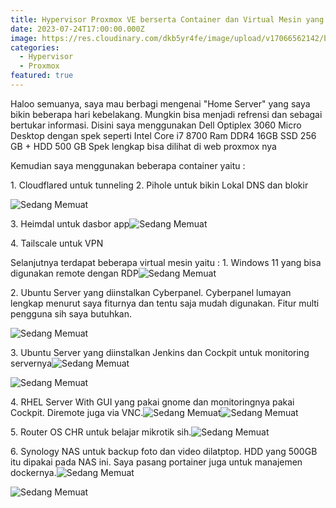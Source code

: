 ```yaml
---
title: Hypervisor Proxmox VE berserta Container dan Virtual Mesin yang saya gunakan
date: 2023-07-24T17:00:00.000Z
image: https://res.cloudinary.com/dkb5yr4fe/image/upload/v17066562142/banner/10.png
categories:
  - Hypervisor
  - Proxmox
featured: true
---
```


Haloo semuanya, saya mau berbagi mengenai "Home Server" yang saya bikin beberapa hari kebelakang. Mungkin bisa menjadi refrensi dan sebagai bertukar informasi.
Disini saya menggunakan Dell Optiplex 3060 Micro Desktop dengan spek seperti
Intel Core i7 8700
Ram DDR4 16GB
SSD 256 GB + HDD 500 GB
Spek lengkap bisa dilihat di web proxmox nya

Kemudian saya menggunakan beberapa container yaitu :

1\. Cloudflared untuk tunneling
2\. Pihole untuk bikin Lokal DNS dan blokir

![Sedang Memuat](https://res.cloudinary.com/dkb5yr4fe/image/upload/v17066562142/post/10/1a4daf663ece3542a54e85f25cccb39031e4eab8-1366x768.webp)

3\. Heimdal untuk dasbor app![Sedang Memuat](https://res.cloudinary.com/dkb5yr4fe/image/upload/v17066562142/post/10/4ac314926545775941321d43795302b8990d037d-1366x768.webp)

4\. Tailscale untuk VPN

Selanjutnya terdapat beberapa virtual mesin yaitu :
1\. Windows 11 yang bisa digunakan remote dengan RDP![Sedang Memuat](https://res.cloudinary.com/dkb5yr4fe/image/upload/v17066562142/post/10/d570fba09f257ce81bfedddb11bc18a5979a1816-1366x768.webp)

2\. Ubuntu Server yang diinstalkan Cyberpanel. Cyberpanel lumayan lengkap menurut saya fiturnya dan tentu saja mudah digunakan. Fitur multi pengguna sih saya butuhkan.

![Sedang Memuat](https://res.cloudinary.com/dkb5yr4fe/image/upload/v17066562142/post/10/bdb6b31ace6cba2841e0778656c29613c4ce83d6-1366x768.webp)

3\. Ubuntu Server yang diinstalkan Jenkins dan Cockpit untuk monitoring servernya![Sedang Memuat](https://res.cloudinary.com/dkb5yr4fe/image/upload/v17066562142/post/10/5c9db73fa7b408fec60877afff23a2e3b78c8d32-1366x768.webp)

![Sedang Memuat](https://res.cloudinary.com/dkb5yr4fe/image/upload/v17066562142/post/10/cc6d82bac421222e49c9a5b5535c9a6232668cdb-1366x768.webp)

4\. RHEL Server With GUI yang pakai gnome dan monitoringnya pakai Cockpit. Diremote juga via VNC.![Sedang Memuat](https://res.cloudinary.com/dkb5yr4fe/image/upload/v17066562142/post/10/99cefb8ebfcd489407c521232f0b6a9a247c2588-1366x768.webp)![Sedang Memuat](https://res.cloudinary.com/dkb5yr4fe/image/upload/v17066562142/post/10/6d7a34af87f26a1cb2d7f9fc2b231195bdf7f401-1366x768.webp)

5\. Router OS CHR untuk belajar mikrotik sih.![Sedang Memuat](https://res.cloudinary.com/dkb5yr4fe/image/upload/v17066562142/post/10/22467c163e7702cda6832c23bd931242b133a31a-1366x768.webp)

6\. Synology NAS untuk backup foto dan video dilatptop. HDD yang 500GB itu dipakai pada NAS ini. Saya pasang portainer juga untuk manajemen dockernya.![Sedang Memuat](https://res.cloudinary.com/dkb5yr4fe/image/upload/v17066562142/post/10/a4fa4c9d68edc101b01d46eff3295ca1189d6375-1366x768.webp)

![Sedang Memuat](https://res.cloudinary.com/dkb5yr4fe/image/upload/v17066562142/post/10/62b20b80dffad83895ba9c9f84887192824087ed-1366x768.webp)
